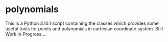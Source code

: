 # polynomials
This is a Python 3.10.1 script containing the classes which provides some useful tools for points and polynomials in cartesian coordinate system. Still Work in Progress....
